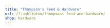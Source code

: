 ```yaml
---
title: "Thompson's Feed & Hardware"
url: /franklinton/thompsons-feed-and-hardware/
shop: hardware
---
```

